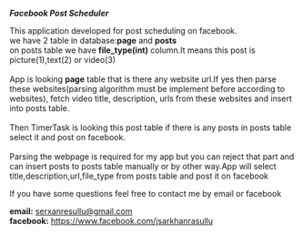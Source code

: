 **_Facebook Post Scheduler_**

This application developed for post scheduling on facebook.<br>
we have 2 table in database:**page** and **posts**<br>
on posts table we have **file_type(int)** column.It means this post is picture(1),text(2) or video(3)
<br><br>
App is looking **page** table that is there any website url.If yes then parse these websites(parsing algorithm must be implement before
according to websites), fetch video title, description, urls from these websites and insert into posts table.
<br><br>
Then TimerTask is looking this post table if there is any posts in posts table select it and post on facebook.
<br><br>
Parsing the webpage is required for my app but you can reject that part and can insert posts to posts table manually
or by other way.App will select title,description,url,file_type from posts table and post it on facebook


If you have some questions feel free to contact me by email or facebook<br>

**email:** serxanresullu@gmail.com<br>
**facebook:** https://www.facebook.com/jsarkhanrasullu
